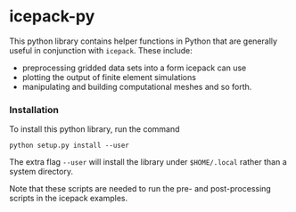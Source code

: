 
# icepack-py

This python library contains helper functions in Python that are generally useful in conjunction with `icepack`.
These include:
* preprocessing gridded data sets into a form icepack can use
* plotting the output of finite element simulations
* manipulating and building computational meshes
and so forth.


### Installation

To install this python library, run the command

    python setup.py install --user

The extra flag `--user` will install the library under `$HOME/.local` rather than a system directory.

Note that these scripts are needed to run the pre- and post-processing scripts in the icepack examples.
